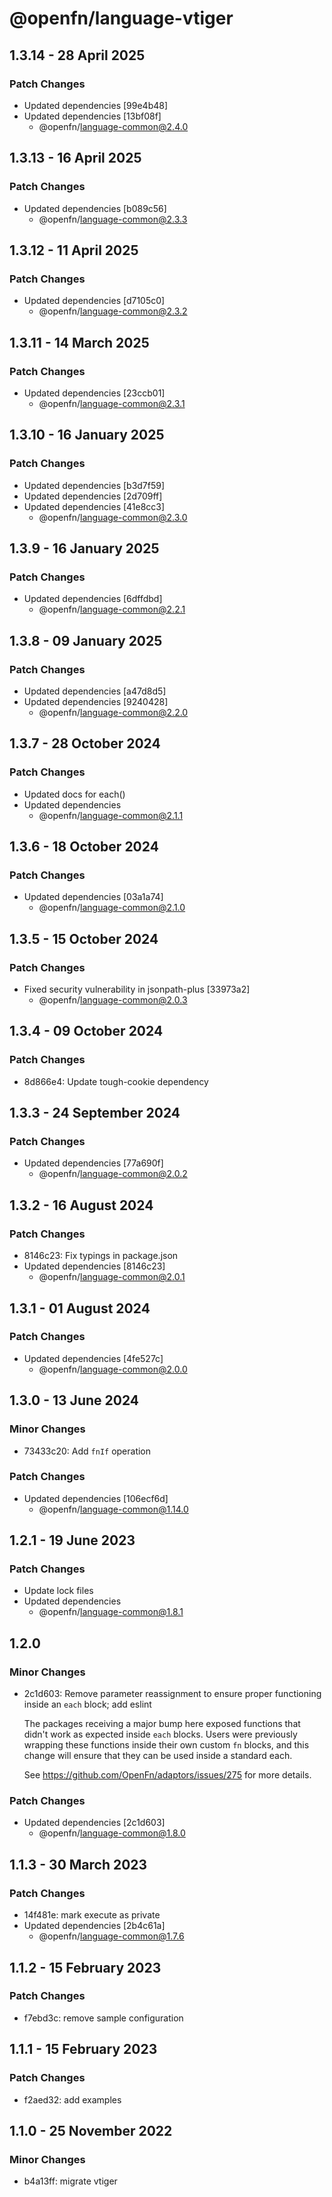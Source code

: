 # @openfn/language-vtiger

## 1.3.14 - 28 April 2025

### Patch Changes

* Updated dependencies \[99e4b48]
* Updated dependencies \[13bf08f]
  * @openfn/language-common@2.4.0

## 1.3.13 - 16 April 2025

### Patch Changes

* Updated dependencies \[b089c56]
  * @openfn/language-common@2.3.3

## 1.3.12 - 11 April 2025

### Patch Changes

* Updated dependencies \[d7105c0]
  * @openfn/language-common@2.3.2

## 1.3.11 - 14 March 2025

### Patch Changes

* Updated dependencies \[23ccb01]
  * @openfn/language-common@2.3.1

## 1.3.10 - 16 January 2025

### Patch Changes

* Updated dependencies \[b3d7f59]
* Updated dependencies \[2d709ff]
* Updated dependencies \[41e8cc3]
  * @openfn/language-common@2.3.0

## 1.3.9 - 16 January 2025

### Patch Changes

* Updated dependencies \[6dffdbd]
  * @openfn/language-common@2.2.1

## 1.3.8 - 09 January 2025

### Patch Changes

* Updated dependencies \[a47d8d5]
* Updated dependencies \[9240428]
  * @openfn/language-common@2.2.0

## 1.3.7 - 28 October 2024

### Patch Changes

* Updated docs for each()
* Updated dependencies
  * @openfn/language-common@2.1.1

## 1.3.6 - 18 October 2024

### Patch Changes

* Updated dependencies \[03a1a74]
  * @openfn/language-common@2.1.0

## 1.3.5 - 15 October 2024

### Patch Changes

* Fixed security vulnerability in jsonpath-plus \[33973a2]
  * @openfn/language-common@2.0.3

## 1.3.4 - 09 October 2024

### Patch Changes

* 8d866e4: Update tough-cookie dependency

## 1.3.3 - 24 September 2024

### Patch Changes

* Updated dependencies \[77a690f]
  * @openfn/language-common@2.0.2

## 1.3.2 - 16 August 2024

### Patch Changes

* 8146c23: Fix typings in package.json
* Updated dependencies \[8146c23]
  * @openfn/language-common@2.0.1

## 1.3.1 - 01 August 2024

### Patch Changes

* Updated dependencies \[4fe527c]
  * @openfn/language-common@2.0.0

## 1.3.0 - 13 June 2024

### Minor Changes

* 73433c20: Add `fnIf` operation

### Patch Changes

* Updated dependencies \[106ecf6d]
  * @openfn/language-common@1.14.0

## 1.2.1 - 19 June 2023

### Patch Changes

* Update lock files
* Updated dependencies
  * @openfn/language-common@1.8.1

## 1.2.0

### Minor Changes

* 2c1d603: Remove parameter reassignment to ensure proper functioning inside an
  `each` block; add eslint

  The packages receiving a major bump here exposed functions that didn't work as
  expected inside `each` blocks. Users were previously wrapping these functions
  inside their own custom `fn` blocks, and this change will ensure that they can
  be used inside a standard each.

  See https://github.com/OpenFn/adaptors/issues/275 for more details.

### Patch Changes

* Updated dependencies \[2c1d603]
  * @openfn/language-common@1.8.0

## 1.1.3 - 30 March 2023

### Patch Changes

* 14f481e: mark execute as private
* Updated dependencies \[2b4c61a]
  * @openfn/language-common@1.7.6

## 1.1.2 - 15 February 2023

### Patch Changes

* f7ebd3c: remove sample configuration

## 1.1.1 - 15 February 2023

### Patch Changes

* f2aed32: add examples

## 1.1.0 - 25 November 2022

### Minor Changes

* b4a13ff: migrate vtiger
